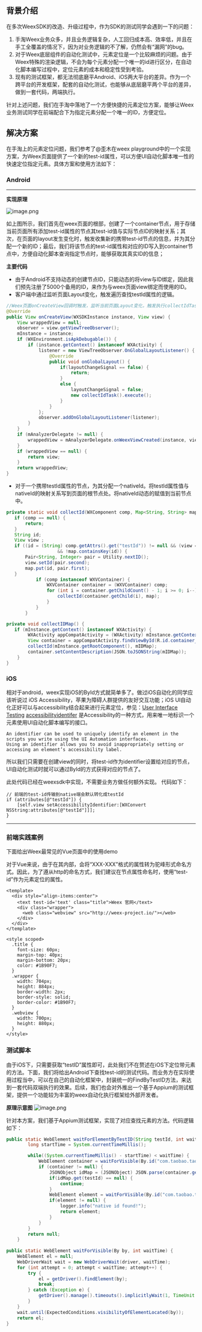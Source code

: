 ## 背景介绍
在多次WeexSDK的改造、升级过程中，作为SDK的测试同学会遇到一下的问题：
1. 手淘Weex业务众多，并且业务逻辑复杂，人工回归成本高、效率低，并且在手工全覆盖的情况下，因为对业务逻辑的不了解，仍然会有“漏网”的bug。
2. 对于Weex底层组件的自动化测试中，元素定位是一个比较麻烦的问题。由于Weex特殊的渲染逻辑，不会为每个元素分配一个唯一的id进行区分，在自动化脚本编写过程中，定位元素的成本和稳定性受到考验。
3. 现有的测试框架，都无法彻底磨平Android、iOS两大平台的差异。作为一个跨平台的开发框架，配套的自动化测试，也能够从底层磨平两个平台的差异，做到一套代码，两端执行。

针对上述问题，我们在手淘中落地了一个方便快捷的元素定位方案，能够让Weex业务测试同学在前端配合下为指定元素分配一个唯一的ID，方便定位。
## 解决方案
在手淘上的元素定位问题，我们参考了@歪木在weex playground中的一个实现方案，为Weex页面提供了一个新的test-id属性，可以方便UI自动化脚本唯一性的快速定位指定元素。具体方案和使用方法如下：
### Android
---
**实现原理**

![image.png](https://cdn.yuque.com/lark/0/2018/png/34622/1531211875576-24be9339-cb25-41fc-8b4c-26d74aaf1ddd.png)

如上图所示，我们首先在weex页面的根部，创建了一个container节点，用于存储当前页面所有添加test-id属性的节点其test-id值与实际节点ID的映射关系；其次，在页面的layout发生变化时，触发收集新的携带test-id节点的信息，并为其分配一个新的ID；最后，我们将该节点的test-id属性和对应的ID写入到container节点中，方便自动化脚本查询指定节点时，能够获取其真实ID的信息；

**主要代码**
- 由于Android不支持动态的创建节点ID，只能动态的将view与ID绑定，因此我们预先注册了5000个备用的ID，来作为与weex页面view绑定而使用的ID。
- 客户端中通过监听页面Layout变化，触发遍历查找testId属性的逻辑。
```java
//Weex页面onCreateView回调时触发，监听当前页面Layout变化，触发执行collectIdTask()
@Override
public View onCreateView(WXSDKInstance instance, View view) {
    View wrappedView = null;
    observer = view.getViewTreeObserver();
    mInstance = instance;
    if (WXEnvironment.isApkDebugable()) {
        if (instance.getContext() instanceof WXActivity) {
            listener = new ViewTreeObserver.OnGlobalLayoutListener() {
                @Override
                public void onGlobalLayout() {
                    if(layoutChangeSignal == false) {
                        return;
                    }
                    else {
                        layoutChangeSignal = false;
                        new collectIdTask().execute();
                    }
                }
            };
            observer.addOnGlobalLayoutListener(listener);
        }
    }
    if (mAnalyzerDelegate != null) {
        wrappedView = mAnalyzerDelegate.onWeexViewCreated(instance, view);
    }
    if (wrappedView == null) {
        return view;
    }
    return wrappedView;
}
 ```    
 - 对于一个携带testId属性的节点，为其分配一个nativeId。将testId属性值与nativeId的映射关系写到页面的根节点处。将nativeId动态的赋值到当前节点中。
 ```java
 private static void collectId(WXComponent comp, Map<String, String> map) {
    if (comp == null) {
        return;
    }
    String id;
    View view ;
    if ((id = (String) comp.getAttrs().get("testId")) != null && (view = comp.getHostView()) != null
                    && !map.containsKey(id)) {
        Pair<String, Integer> pair = Utility.nextID();
        view.setId(pair.second);
        map.put(id, pair.first);
    }
            if (comp instanceof WXVContainer) {
                WXVContainer container = (WXVContainer) comp;
                for (int i = container.getChildCount() - 1; i >= 0; i--) {
                    collectId(container.getChild(i), map);
                }
            }
        }

private void collectIDMap() {
    if (mInstance.getContext() instanceof WXActivity) {
         WXActivity appCompatActivity = (WXActivity) mInstance.getContext();
         View container = appCompatActivity.findViewById(R.id.container_test_id);
	     collectId(mInstance.getRootComponent(), mIDMap);
         container.setContentDescription(JSON.toJSONString(mIDMap));
     }
 }
 ```

### iOS
相对于android，weex实现iOS的ById方式就简单多了。做过iOS自动化的同学应该听说过 iOS Accessibility，苹果为障碍人群提供的友好交互功能；iOS UI自动化正好可以与accessibility结合起来进行元素定位，参见：[User Interface Testing](https://developer.apple.com/library/content/documentation/DeveloperTools/Conceptual/testing_with_xcode/chapters/09-ui_testing.html)
[accessibilityidentifer](https://developer.apple.com/documentation/uikit/uiaccessibilityidentification) 是Accessibility的一种方式，用来唯一地标识一个元素使用UI自动化脚本编写的接口。
```
An identifier can be used to uniquely identify an element in the scripts you write using the UI Automation interfaces. 
Using an identifier allows you to avoid inappropriately setting or accessing an element’s accessibility label.
```
所以我们只需要在创建view的同时，将test-id作为identifier设置给对应的节点，UI自动化测试时就可以通过ById的方式获得对应的节点了。

此处代码已经在weexsdk中实现，不需要业务方做任何额外实现。
代码如下：
```
// 前端的test-id传输到native端会默认转化成testId
if (attributes[@"testId"]) {
    [self.view setAccessibilityIdentifier:[WXConvert NSString:attributes[@"testId"]]];
}
```
 
 ---
### 前端实践案例
下面给出Weex最常见的Vue页面中的使用demo

对于Vue来说，由于在其内部，会将“XXX-XXX”格式的属性转为驼峰形式命名方式。因此，为了遵从http的命名方式，我们建议在节点属性命名时，使用“test-id”作为元素定位的属性。
```
<template>
  <div style="align-items:center">
    <text test-id='text' class="title">Weex 官网</text>
    <div class="wrapper">
      <web class="webview" src="http://weex-project.io/"></web>
    </div>
  </div>
</template>

<style scoped>
  .title {
    font-size: 60px;
    margin-top: 40px;
    margin-bottom: 20px;
    color: #1B90F7;
  }
  .wrapper {
    width: 704px;
    height: 884px;
    border-width: 2px;
    border-style: solid;
    border-color: #1B90F7;
  }
  .webview {
    width: 700px;
    height: 880px;
  }
</style>
```

### 测试脚本
由于iOS下，只需要获取“testID”属性即可，此处我们不在赘述在iOS下定位带元素的方法。下面，我们将给出Android下查找test-id的测试代码。而业务方在实际使用过程当中，可以在自己的自动化框架中，封装统一的FindByTestID方法，来达到一套代码双端执行的效果。后续，我们也会对外推出一个基于Appium的测试框架，提供一个功能较为丰富的weex自动化执行框架给外部开发者。

**原理示意图**
![image.png](https://cdn.yuque.com/lark/0/2018/png/34622/1531211945217-fe2a8501-dfd8-4372-a3e5-b5007e5bced2.png)

针对本方案，我们基于Appium测试框架，实现了对应查找元素的方法。代码逻辑如下：
```java
public static WebElement waitForElementByTestID(String testId, int waitTime) {
        long startTime = System.currentTimeMillis();

        while((System.currentTimeMillis() - startTime) < waitTime) {
            WebElement container = waitForVisible(By.id("com.taobao.taobao:id/container_test_id"), 5000);
            if (container != null) {
                JSONObject idMap = (JSONObject) JSON.parse(container.getAttribute("name"));
                if(idMap.get(testId) == null) {
                    continue;
                }
                WebElement element = waitForVisible(By.id("com.taobao.taobao:id/" + idMap.get(testId)), 3000);
                if(element != null) {
                    logger.info("native id found!");
                    return element;
                }
            }
        }
        return null;
    }
    
public static WebElement waitForVisible(By by, int waitTime) {
    WebElement el = null;
    WebDriverWait wait = new WebDriverWait(driver, waitTime);
    for (int attempt = 0; attempt < waitTime; attempt++) {
        try {
            el = getDriver().findElement(by);
            break;
        } catch (Exception e) {
            getDriver().manage().timeouts().implicitlyWait(1, TimeUnit.SECONDS);
        }
    }
    wait.until(ExpectedConditions.visibilityOfElementLocated(by));
    return el;
}
```
